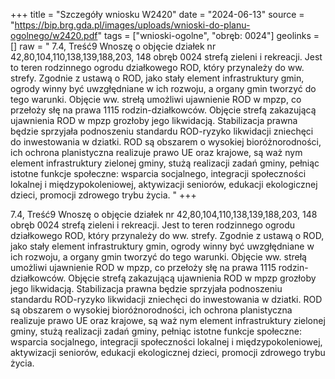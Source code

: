 +++
title = "Szczegóły wniosku W2420"
date = "2024-06-13"
source = "https://bip.brg.gda.pl/images/uploads/wnioski-do-planu-ogolnego/w2420.pdf"
tags = ["wnioski-ogolne", "obręb: 0024"]
geolinks = []
raw = " 7.4, Treść9 Wnoszę o objęcie działek nr 42,80,104,110,138,139,188,203, 148 obręb 0024 strefą zieleni i rekreacji. Jest to teren rodzinnego ogrodu działkowego ROD, który przynależy do ww. strefy. Zgodnie z ustawą o ROD, jako stały element infrastruktury gmin, ogrody winny być uwzgłędniane w ich rozwoju, a organy gmin tworzyć do tego warunki. Objęcie ww. strełą umożliwi ujawnienie ROD w mpzp, co przełoży słę na prawa 1115 rodzin-działkowców. Objęcie strefą zakazującą ujawnienia ROD w mpzp grozłoby jego likwidacją. Stabilizacja prawna będzie sprzyjała podnoszeniu standardu ROD-ryzyko likwidacji zniechęci do inwestowania w dziatki. ROD są obszarem o wysokiej bioróżnorodności, ich ochrona planistyczna realizuje prawo UE oraz krajowe, są waż nym element infrastruktury zielonej gminy, stużą realizacji zadań gminy, pełniąc istotne funkcje społeczne: wsparcia socjalnego, integracji społeczności lokalnej i międzypokoleniowej, aktywizacji seniorów, edukacji ekologicznej dzieci, promocji zdrowego trybu życia. "
+++


7.4, Treść9 Wnoszę o objęcie działek nr 42,80,104,110,138,139,188,203, 148 obręb 0024 strefą zieleni i
rekreacji. Jest to teren rodzinnego ogrodu działkowego ROD, który przynależy do ww. strefy. Zgodnie z
ustawą o ROD, jako stały element infrastruktury gmin, ogrody winny być uwzgłędniane w ich rozwoju, a
organy gmin tworzyć do tego warunki. Objęcie ww. strełą umożliwi ujawnienie ROD w mpzp, co
przełoży słę na prawa 1115 rodzin-działkowców. Objęcie strefą zakazującą ujawnienia ROD w mpzp
grozłoby jego likwidacją. Stabilizacja prawna będzie sprzyjała podnoszeniu standardu ROD-ryzyko
likwidacji zniechęci do inwestowania w dziatki. ROD są obszarem o wysokiej bioróżnorodności, ich
ochrona planistyczna realizuje prawo UE oraz krajowe, są waż nym element infrastruktury zielonej
gminy, stużą realizacji zadań gminy, pełniąc istotne funkcje społeczne: wsparcia socjalnego, integracji
społeczności lokalnej i międzypokoleniowej, aktywizacji seniorów, edukacji ekologicznej dzieci, promocji
zdrowego trybu życia.



